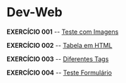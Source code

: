 # Dev-Web

**EXERCÍCIO 001**
-- [Teste com Imagens](https://lele-sf.github.io/dev-web/exercicios/Ex001/)

**EXERCÍCIO 002**
-- [Tabela em HTML](https://lele-sf.github.io/dev-web/exercicios/Ex002/)

**EXERCÍCIO 003**
-- [Diferentes Tags](https://lele-sf.github.io/dev-web/exercicios/Ex003/)

**EXERCÍCIO 004**
-- [Teste Formulário](https://lele-sf.github.io/dev-web/exercicios/Ex004/)